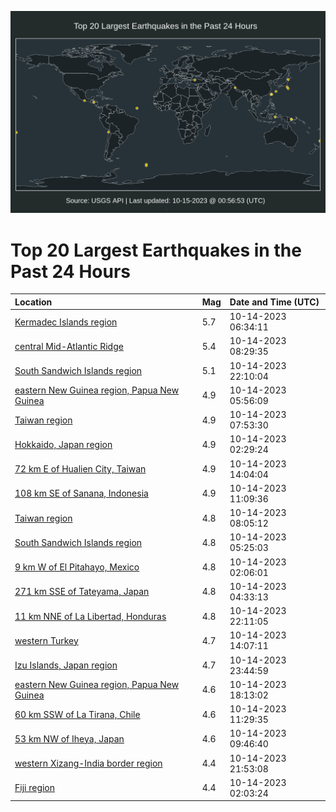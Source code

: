 ![Map](./map.png)

# Top 20 Largest Earthquakes in the Past 24 Hours

| Location | Mag | Date and Time (UTC) |
|:---|:---|:---|
| [Kermadec Islands region](https://earthquake.usgs.gov/earthquakes/eventpage/us6000lfhl) | 5.7 | 10-14-2023 06:34:11 |
| [central Mid-Atlantic Ridge](https://earthquake.usgs.gov/earthquakes/eventpage/us6000lfid) | 5.4 | 10-14-2023 08:29:35 |
| [South Sandwich Islands region](https://earthquake.usgs.gov/earthquakes/eventpage/us6000lfly) | 5.1 | 10-14-2023 22:10:04 |
| [eastern New Guinea region, Papua New Guinea](https://earthquake.usgs.gov/earthquakes/eventpage/us6000lfhj) | 4.9 | 10-14-2023 05:56:09 |
| [Taiwan region](https://earthquake.usgs.gov/earthquakes/eventpage/us6000lfi5) | 4.9 | 10-14-2023 07:53:30 |
| [Hokkaido, Japan region](https://earthquake.usgs.gov/earthquakes/eventpage/us6000lfgw) | 4.9 | 10-14-2023 02:29:24 |
| [72 km E of Hualien City, Taiwan](https://earthquake.usgs.gov/earthquakes/eventpage/us6000lfk1) | 4.9 | 10-14-2023 14:04:04 |
| [108 km SE of Sanana, Indonesia](https://earthquake.usgs.gov/earthquakes/eventpage/us6000lfj6) | 4.9 | 10-14-2023 11:09:36 |
| [Taiwan region](https://earthquake.usgs.gov/earthquakes/eventpage/us6000lfi8) | 4.8 | 10-14-2023 08:05:12 |
| [South Sandwich Islands region](https://earthquake.usgs.gov/earthquakes/eventpage/us6000lfhc) | 4.8 | 10-14-2023 05:25:03 |
| [9 km W of El Pitahayo, Mexico](https://earthquake.usgs.gov/earthquakes/eventpage/us6000lfgt) | 4.8 | 10-14-2023 02:06:01 |
| [271 km SSE of Tateyama, Japan](https://earthquake.usgs.gov/earthquakes/eventpage/us6000lfh9) | 4.8 | 10-14-2023 04:33:13 |
| [11 km NNE of La Libertad, Honduras](https://earthquake.usgs.gov/earthquakes/eventpage/us6000lflx) | 4.8 | 10-14-2023 22:11:05 |
| [western Turkey](https://earthquake.usgs.gov/earthquakes/eventpage/us6000lfk2) | 4.7 | 10-14-2023 14:07:11 |
| [Izu Islands, Japan region](https://earthquake.usgs.gov/earthquakes/eventpage/us6000lfmj) | 4.7 | 10-14-2023 23:44:59 |
| [eastern New Guinea region, Papua New Guinea](https://earthquake.usgs.gov/earthquakes/eventpage/us6000lfl7) | 4.6 | 10-14-2023 18:13:02 |
| [60 km SSW of La Tirana, Chile](https://earthquake.usgs.gov/earthquakes/eventpage/us6000lfja) | 4.6 | 10-14-2023 11:29:35 |
| [53 km NW of Iheya, Japan](https://earthquake.usgs.gov/earthquakes/eventpage/us6000lfir) | 4.6 | 10-14-2023 09:46:40 |
| [western Xizang-India border region](https://earthquake.usgs.gov/earthquakes/eventpage/us6000lflt) | 4.4 | 10-14-2023 21:53:08 |
| [Fiji region](https://earthquake.usgs.gov/earthquakes/eventpage/us6000lfgv) | 4.4 | 10-14-2023 02:03:24 |
